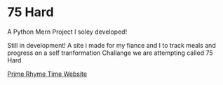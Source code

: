 # 75 Hard

A Python Mern Project I soley developed!

Still in development! A site i made for my fiance and I to track meals and progress on a self tranformation Challange we are attempting called 75 Hard

<a href='http://44.204.22.245'> Prime Rhyme Time Website </a>
